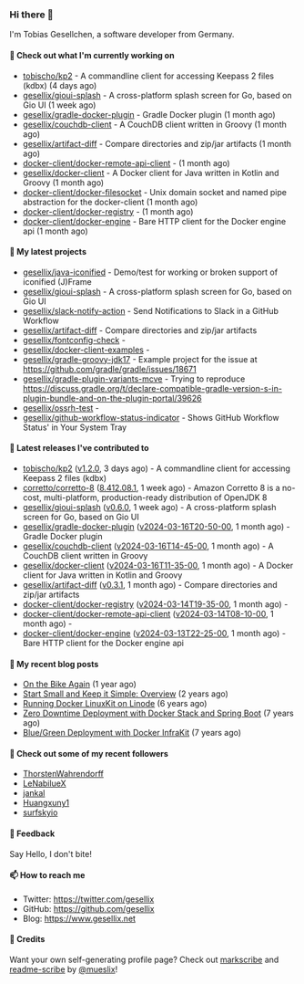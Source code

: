 ### Hi there 👋

I'm Tobias Gesellchen, a software developer from Germany.

#### 👷 Check out what I'm currently working on

- [tobischo/kp2](https://github.com/tobischo/kp2) - A commandline client for accessing Keepass 2 files (kdbx) (4 days ago)
- [gesellix/gioui-splash](https://github.com/gesellix/gioui-splash) - A cross-platform splash screen for Go, based on Gio UI (1 week ago)
- [gesellix/gradle-docker-plugin](https://github.com/gesellix/gradle-docker-plugin) - Gradle Docker plugin (1 month ago)
- [gesellix/couchdb-client](https://github.com/gesellix/couchdb-client) - A CouchDB client written in Groovy (1 month ago)
- [gesellix/artifact-diff](https://github.com/gesellix/artifact-diff) - Compare directories and zip/jar artifacts (1 month ago)
- [docker-client/docker-remote-api-client](https://github.com/docker-client/docker-remote-api-client) -  (1 month ago)
- [gesellix/docker-client](https://github.com/gesellix/docker-client) - A Docker client for Java written in Kotlin and Groovy (1 month ago)
- [docker-client/docker-filesocket](https://github.com/docker-client/docker-filesocket) - Unix domain socket and named pipe abstraction for the docker-client (1 month ago)
- [docker-client/docker-registry](https://github.com/docker-client/docker-registry) -  (1 month ago)
- [docker-client/docker-engine](https://github.com/docker-client/docker-engine) - Bare HTTP client for the Docker engine api (1 month ago)

#### 🌱 My latest projects

- [gesellix/java-iconified](https://github.com/gesellix/java-iconified) - Demo/test for working or broken support of iconified (J)Frame
- [gesellix/gioui-splash](https://github.com/gesellix/gioui-splash) - A cross-platform splash screen for Go, based on Gio UI
- [gesellix/slack-notify-action](https://github.com/gesellix/slack-notify-action) - Send Notifications to Slack in a GitHub Workflow
- [gesellix/artifact-diff](https://github.com/gesellix/artifact-diff) - Compare directories and zip/jar artifacts
- [gesellix/fontconfig-check](https://github.com/gesellix/fontconfig-check) - 
- [gesellix/docker-client-examples](https://github.com/gesellix/docker-client-examples) - 
- [gesellix/gradle-groovy-jdk17](https://github.com/gesellix/gradle-groovy-jdk17) - Example project for the issue at https://github.com/gradle/gradle/issues/18671
- [gesellix/gradle-plugin-variants-mcve](https://github.com/gesellix/gradle-plugin-variants-mcve) - Trying to reproduce https://discuss.gradle.org/t/declare-compatible-gradle-version-s-in-plugin-bundle-and-on-the-plugin-portal/39626
- [gesellix/ossrh-test](https://github.com/gesellix/ossrh-test) - 
- [gesellix/github-workflow-status-indicator](https://github.com/gesellix/github-workflow-status-indicator) - Shows GitHub Workflow Status&#39; in Your System Tray

#### 🔭 Latest releases I've contributed to

- [tobischo/kp2](https://github.com/tobischo/kp2) ([v1.2.0](https://github.com/tobischo/kp2/releases/tag/v1.2.0), 3 days ago) - A commandline client for accessing Keepass 2 files (kdbx)
- [corretto/corretto-8](https://github.com/corretto/corretto-8) ([8.412.08.1](https://github.com/corretto/corretto-8/releases/tag/8.412.08.1), 1 week ago) - Amazon Corretto 8 is a no-cost, multi-platform, production-ready distribution of OpenJDK 8
- [gesellix/gioui-splash](https://github.com/gesellix/gioui-splash) ([v0.6.0](https://github.com/gesellix/gioui-splash/releases/tag/v0.6.0), 1 week ago) - A cross-platform splash screen for Go, based on Gio UI
- [gesellix/gradle-docker-plugin](https://github.com/gesellix/gradle-docker-plugin) ([v2024-03-16T20-50-00](https://github.com/gesellix/gradle-docker-plugin/releases/tag/v2024-03-16T20-50-00), 1 month ago) - Gradle Docker plugin
- [gesellix/couchdb-client](https://github.com/gesellix/couchdb-client) ([v2024-03-16T14-45-00](https://github.com/gesellix/couchdb-client/releases/tag/v2024-03-16T14-45-00), 1 month ago) - A CouchDB client written in Groovy
- [gesellix/docker-client](https://github.com/gesellix/docker-client) ([v2024-03-16T11-35-00](https://github.com/gesellix/docker-client/releases/tag/v2024-03-16T11-35-00), 1 month ago) - A Docker client for Java written in Kotlin and Groovy
- [gesellix/artifact-diff](https://github.com/gesellix/artifact-diff) ([v0.3.1](https://github.com/gesellix/artifact-diff/releases/tag/v0.3.1), 1 month ago) - Compare directories and zip/jar artifacts
- [docker-client/docker-registry](https://github.com/docker-client/docker-registry) ([v2024-03-14T19-35-00](https://github.com/docker-client/docker-registry/releases/tag/v2024-03-14T19-35-00), 1 month ago) - 
- [docker-client/docker-remote-api-client](https://github.com/docker-client/docker-remote-api-client) ([v2024-03-14T08-10-00](https://github.com/docker-client/docker-remote-api-client/releases/tag/v2024-03-14T08-10-00), 1 month ago) - 
- [docker-client/docker-engine](https://github.com/docker-client/docker-engine) ([v2024-03-13T22-25-00](https://github.com/docker-client/docker-engine/releases/tag/v2024-03-13T22-25-00), 1 month ago) - Bare HTTP client for the Docker engine api

#### 📜 My recent blog posts

- [On the Bike Again](https://www.gesellix.net/posts/on-the-bike-again/) (1 year ago)
- [Start Small and Keep it Simple: Overview](https://www.gesellix.net/posts/start-small-keep-it-simple--overview/) (2 years ago)
- [Running Docker LinuxKit on Linode](https://www.gesellix.net/posts/running-docker-linuxkit-on-linode/) (6 years ago)
- [Zero Downtime Deployment with Docker Stack and Spring Boot](https://www.gesellix.net/posts/zero-downtime-deployment-with-docker-stack-and-spring-boot/) (7 years ago)
- [Blue/Green Deployment with Docker InfraKit](https://www.gesellix.net/posts/blue-green-deployment-with-docker-infrakit/) (7 years ago)



#### 👯 Check out some of my recent followers

- [ThorstenWahrendorff](https://github.com/ThorstenWahrendorff)
- [LeNabilueX](https://github.com/LeNabilueX)
- [jankal](https://github.com/jankal)
- [Huangxuny1](https://github.com/Huangxuny1)
- [surfskyio](https://github.com/surfskyio)

#### 💬 Feedback

Say Hello, I don't bite!

#### 📫 How to reach me

- Twitter: https://twitter.com/gesellix
- GitHub: https://github.com/gesellix
- Blog: https://www.gesellix.net

#### 🙇 Credits

Want your own self-generating profile page? Check out [markscribe](https://github.com/muesli/markscribe)
and [readme-scribe](https://github.com/muesli/readme-scribe) by [@mueslix](https://twitter.com/mueslix)!
